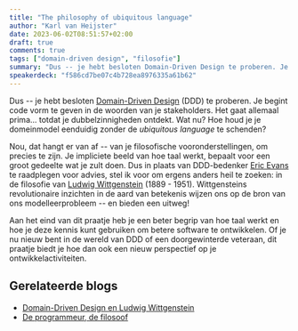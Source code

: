 ```yaml
---
title: "The philosophy of ubiquitous language"
author: "Karl van Heijster"
date: 2023-06-02T08:51:57+02:00
draft: true
comments: true
tags: ["domain-driven design", "filosofie"]
summary: "Dus -- je hebt besloten Domain-Driven Design te proberen. Je begint code vorm te geven in de woorden van je stakeholders. Het gaat allemaal prima... totdat je dubbelzinnigheden ontdekt. Wat nu? Hoe houd je je domeinmodel eenduidig zonder de *ubiquitous language* te schenden?"
speakerdeck: "f586cd7be07c4b728ea8976335a61b62"
---
```


Dus -- je hebt besloten [Domain-Driven Design](https://en.wikipedia.org/wiki/Domain-driven_design) (DDD) te proberen. Je begint code vorm te geven in de woorden van je stakeholders. Het gaat allemaal prima... totdat je dubbelzinnigheden ontdekt. Wat nu? Hoe houd je je domeinmodel eenduidig zonder de *ubiquitous language* te schenden?


Nou, dat hangt er van af -- van je filosofische vooronderstellingen, om precies te zijn. Je impliciete beeld van hoe taal werkt, bepaalt voor een groot gedeelte wat je zult doen. Dus in plaats van DDD-bedenker [Eric Evans](https://www.domainlanguage.com/) te raadplegen voor advies, stel ik voor om ergens anders heil te zoeken: in de filosofie van [Ludwig Wittgenstein](https://plato.stanford.edu/entries/wittgenstein/) (1889 - 1951). Wittgensteins revolutionaire inzichten in de aard van betekenis wijzen ons op de bron van ons modelleerprobleem -- en bieden een uitweg!


Aan het eind van dit praatje heb je een beter begrip van hoe taal werkt en hoe je deze kennis kunt gebruiken om betere software te ontwikkelen. Of je nu nieuw bent in de wereld van DDD of een doorgewinterde veteraan, dit praatje biedt je hoe dan ook een nieuw perspectief op je ontwikkelactiviteiten.


## Gerelateerde blogs

- [Domain-Driven Design en Ludwig Wittgenstein](/blog/21/08/domain-driven-design-en-ludwig-wittgenstein/)
- [De programmeur, de filosoof](/blog/23/02/de-programmeur-de-filosoof/)
